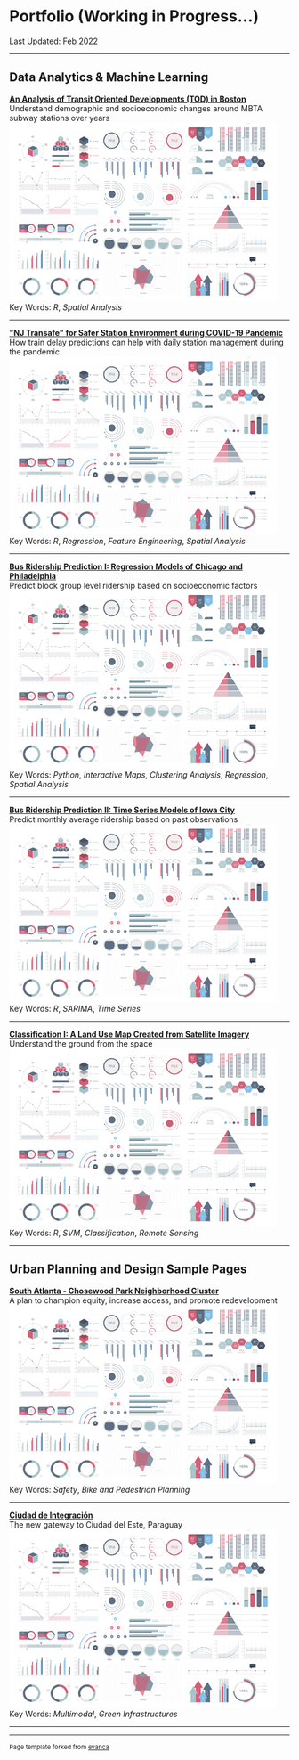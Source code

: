 # Portfolio (Working in Progress...)
Last Updated: Feb 2022   

---

## Data Analytics & Machine Learning

**[An Analysis of Transit Oriented Developments (TOD) in Boston](/sample_page)**   
Understand demographic and socioeconomic changes around MBTA subway stations over years
<img src="images/dummy_thumbnail.jpg?raw=true"/>   
Key Words: *R*, *Spatial Analysis*

---
**["NJ Transafe" for Safer Station Environment during COVID-19 Pandemic](/pdf/sample_presentation.pdf)**   
How train delay predictions can help with daily station management during the pandemic
<img src="images/dummy_thumbnail.jpg?raw=true"/>   
Key Words: *R*, *Regression*, *Feature Engineering*, *Spatial Analysis*

---
**[Bus Ridership Prediction I: Regression Models of Chicago and Philadelphia](http://example.com/)**   
Predict block group level ridership based on socioeconomic factors
<img src="images/dummy_thumbnail.jpg?raw=true"/>   
Key Words: *Python*, *Interactive Maps*, *Clustering Analysis*, *Regression*, *Spatial Analysis*

---
**[Bus Ridership Prediction II: Time Series Models of Iowa City](contents/Portfolio-TimeSeries.pdf)**   
Predict monthly average ridership based on past observations
<img src="images/dummy_thumbnail.jpg?raw=true"/>   
Key Words: *R*, *SARIMA*, *Time Series*

---
**[Classification I: A Land Use Map Created from Satellite Imagery](http://example.com/)**   
Understand the ground from the space
<img src="images/dummy_thumbnail.jpg?raw=true"/>   
Key Words: *R*, *SVM*, *Classification*, *Remote Sensing*

---
## Urban Planning and Design Sample Pages

**[South Atlanta - Chosewood Park Neighborhood Cluster](contents/Portfolio-SouthAtlanta_ChosewoodPark_Sample.pdf)**   
A plan to champion equity, increase access, and promote redevelopment
<img src="images/dummy_thumbnail.jpg?raw=true"/>   
Key Words: *Safety*, *Bike and Pedestrian Planning*

---
**[Ciudad de Integración](contents/Portfolio-CDE_Sample.pdf)**   
The new gateway to Ciudad del Este, Paraguay   
<img src="images/dummy_thumbnail.jpg?raw=true"/>   
Key Words: *Multimodal*, *Green Infrastructures*

---




---
<p style="font-size:11px">Page template forked from <a href="https://github.com/evanca/quick-portfolio">evanca</a></p>
<!-- Remove above link if you don't want to attibute -->
